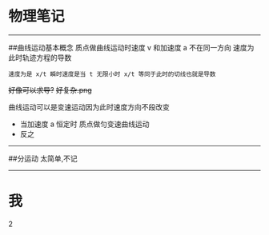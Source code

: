 # 物理笔记
----

##曲线运动基本概念
质点做曲线运动时速度 v 和加速度 a 不在同一方向
速度为此时轨迹方程的导数

``` 
速度为是 x/t 瞬时速度是当 t 无限小时 x/t 等同于此时的切线也就是导数 
```
~~好像可以求导?~~
~~好复杂.png~~

曲线运动可以是变速运动因为此时速度方向不段改变
- 当加速度 a 恒定时 质点做匀变速曲线运动
- 反之

----
##分运动
太简单,不记

----

# 我
2


